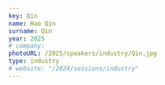 ```yaml
---
key: Qin
name: Hao Qin
surname: Qin
year: 2025
# company:
photoURL: /2025/speakers/industry/Qin.jpg
type: industry
# website: "/2024/sessions/industry"
---
```

